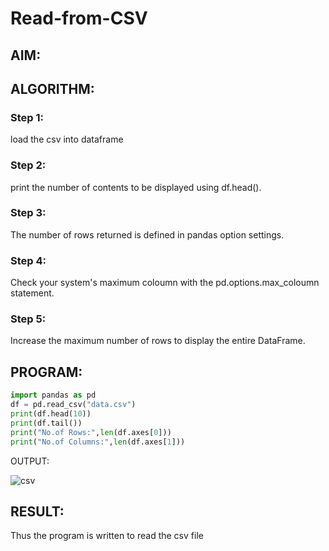 # Read-from-CSV

## AIM:

## ALGORITHM:
### Step 1:
load the csv into dataframe
### Step 2:
print the number of contents to be displayed using df.head().
### Step 3:
The number of rows returned is defined in pandas option settings.
### Step 4:
Check your system's maximum coloumn with the pd.options.max_coloumn statement.
### Step 5:
Increase the maximum number of rows to display the entire DataFrame.
## PROGRAM:
```python
import pandas as pd
df = pd.read_csv("data.csv")
print(df.head(10))
print(df.tail())
print("No.of Rows:",len(df.axes[0]))
print("No.of Columns:",len(df.axes[1]))
```

OUTPUT:

![csv](https://user-images.githubusercontent.com/121029258/215381853-4783ca1a-441a-43a7-b603-c73912a3ea72.jpg)

## RESULT:
Thus the program is written to read the csv file
